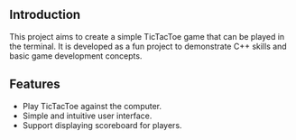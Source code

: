 ## Introduction

This project aims to create a simple TicTacToe game that can be played in the terminal. It is developed as a fun project to demonstrate C++ skills and basic game development concepts.

## Features

- Play TicTacToe against the computer.
- Simple and intuitive user interface.
- Support displaying scoreboard for players.
